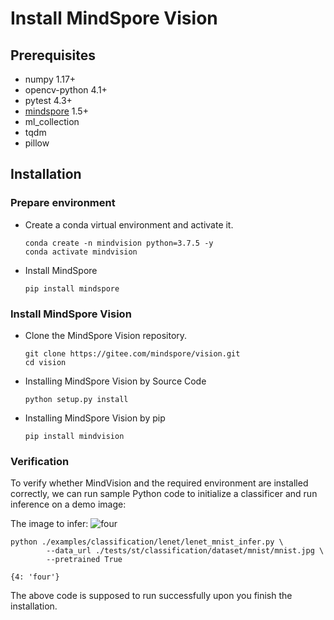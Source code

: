 # Install MindSpore Vision

## Prerequisites

- numpy 1.17+
- opencv-python 4.1+
- pytest 4.3+
- [mindspore](https://www.mindspore.cn/install) 1.5+
- ml_collection
- tqdm
- pillow

## Installation

### Prepare environment

- Create a conda virtual environment and activate it.

    ```shell
    conda create -n mindvision python=3.7.5 -y
    conda activate mindvision
    ```

- Install MindSpore

    ```shell
    pip install mindspore
    ```

### Install MindSpore Vision

- Clone the MindSpore Vision repository.

    ```shell
    git clone https://gitee.com/mindspore/vision.git
    cd vision
    ```

- Installing MindSpore Vision by Source Code

    ```shell
    python setup.py install
    ```

- Installing MindSpore Vision by pip

    ```shell
    pip install mindvision
    ```

### Verification

To verify whether MindVision and the required environment are installed correctly, we can run sample Python code to
initialize a classificer and run inference on a demo image:

The image to infer:
![four](https://mindspore-website.obs.cn-north-4.myhuaweicloud.com/website-images/master/docs/vision/source_en/images/mnist.jpg)

```shell
python ./examples/classification/lenet/lenet_mnist_infer.py \
        --data_url ./tests/st/classification/dataset/mnist/mnist.jpg \
        --pretrained True
```

```text
{4: 'four'}
```

The above code is supposed to run successfully upon you finish the installation.
